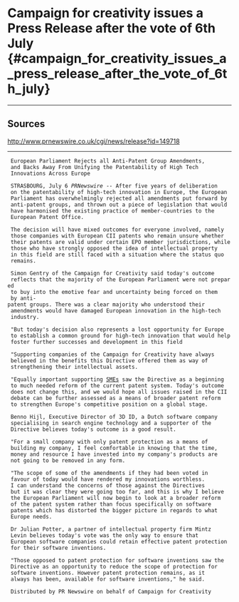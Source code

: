 # Campaign for creativity issues a Press Release after the vote of 6th July {#campaign_for_creativity_issues_a_press_release_after_the_vote_of_6th_july}

------------------------------------------------------------------------

## Sources

<http://www.prnewswire.co.uk/cgi/news/release?id=149718>

------------------------------------------------------------------------

` European Parliament Rejects all Anti-Patent Group Amendments,`\
` and Backs Away From Unifying the Patentability of High Tech`\
` Innovations Across Europe`

` STRASBOURG, July 6 `*`PRNewswire`*` -- After five years of deliberation`\
` on the patentability of high-tech innovation in Europe, the European `\
` Parliament has overwhelmingly rejected all amendments put forward by`\
` anti-patent groups, and thrown out a piece of legislation that would`\
` have harmonised the existing practice of member-countries to the`\
` European Patent Office.`

` The decision will have mixed outcomes for everyone involved, namely`\
` those companies with European CII patents who remain unsure whether`\
` their patents are valid under certain EPO member jurisdictions, while`\
` those who have strongly opposed the idea of intellectual property`\
` in this field are still faced with a situation where the status quo`\
` remains.`

` Simon Gentry of the Campaign for Creativity said today's outcome`\
` reflects that the majority of the European Parliament were not prepared`\
` to buy into the emotive fear and uncertainty being forced on them `\
` by anti-patent groups. There was a clear majority who understood their`\
` amendments would have damaged European innovation in the high-tech`\
` industry.`

` "But today's decision also represents a lost opportunity for Europe`\
` to establish a common ground for high-tech innovation that would help`\
` foster further successes and development in this field`

` "Supporting companies of the Campaign for Creativity have always`\
` believed in the benefits this Directive offered them as way of`\
` strengthening their intellectual assets.`

` "Equally important supporting `[`SMEs`](SMEs "wikilink")` saw the Directive as a beginning`\
` to much needed reform of the current patent system. Today's outcome`\
` does not change this, and we would hope all issues raised in the CII`\
` debate can be further assessed as a means of broader patent reform`\
` to strengthen Europe's competitive position on a global stage.`

` Benno Hijl, Executive Director of 3D ID, a Dutch software company`\
` specialising in search engine technology and a supporter of the `\
` Directive believes today's outcome is a good result.`

` "For a small company with only patent protection as a means of`\
` building my company, I feel comfortable in knowing that the time,`\
` money and resource I have invested into my company's products are`\
` not going to be removed in any form.`

` "The scope of some of the amendments if they had been voted in`\
` favour of today would have rendered my innovations worthless.`\
` I can understand the concerns of those against the Directives `\
` but it was clear they were going too far, and this is why I believe`\
` the European Parliament will now begin to look at a broader reform`\
` of the patent system rather than focus specifically on software`\
` patents which has distorted the bigger picture in regards to what`\
` Europe needs.`

` Dr Julian Potter, a partner of intellectual property firm Mintz`\
` Levin believes today's vote was the only way to ensure that`\
` European software companies could retain effective patent protection`\
` for their software inventions.`

` "Those opposed to patent protection for software inventions saw the`\
` Directive as an opportunity to reduce the scope of protection for`\
` software inventions. However patent protection remains, as it`\
` always has been, available for software inventions," he said.`

` Distributed by PR Newswire on behalf of Campaign for Creativity`
